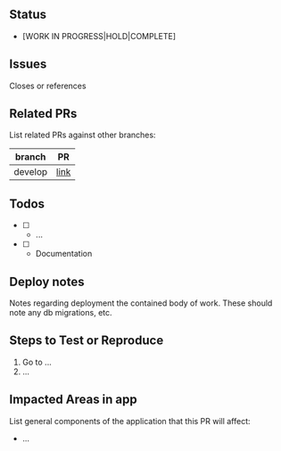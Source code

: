 ## Status

- [WORK IN PROGRESS|HOLD|COMPLETE]

## Issues

Closes or references

## Related PRs

List related PRs against other branches:

branch | PR
------ | -----
develop | [link](#)

## Todos

- [ ] - ...
- [ ] - Documentation

## Deploy notes

Notes regarding deployment the contained body of work. These should note any db migrations, etc.

## Steps to Test or Reproduce

1. Go to ...
2. ...

## Impacted Areas in app

List general components of the application that this PR will affect:

* ...